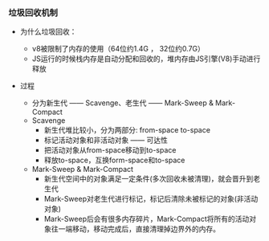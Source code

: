 ### 垃圾回收机制

- 为什么垃圾回收：
  - v8被限制了内存的使用（64位约1.4G ， 32位约0.7G）
  - JS运行的时候栈内存是自动分配和回收的，堆内存由JS引擎(V8)手动进行释放

- 过程
  - 分为新生代 —— Scavenge、老生代 —— Mark-Sweep & Mark-Compact
  - Scavenge
    - 新生代堆比较小，分为两部分: from-space to-space
    - 标记活动对象和非活动对象 —— 可达性
    - 把活动对象从from-space移动到to-space
    - 释放to-space，互换form-space和to-space
  - Mark-Sweep & Mark-Compact
    - 新生代空间中的对象满足一定条件(多次回收未被清理)，就会晋升到老生代
    - Mark-Sweep对老生代进行标记，标记后清除未被标记的对象(非活动对象)
    - Mark-Sweep后会有很多内存碎片，Mark-Compact将所有的活动对象往一端移动，移动完成后，直接清理掉边界外的内存。
